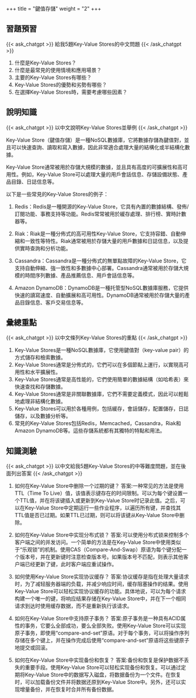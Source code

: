 +++
title = "鍵值存儲"
weight = "2"
+++
## 習題預習
{{< ask_chatgpt >}}
給我5題Key-Value Stores的中文問題
{{< /ask_chatgpt >}}



1. 什麼是Key-Value Stores？ 
2. 什麼是最常見的使用情境和應用場景？ 
3. 主要的Key-Value Stores有哪些？ 
4. Key-Value Stores的優勢和劣勢有哪些？ 
5. 在選擇Key-Value Stores時，需要考慮哪些因素？   

## 說明知識
{{< ask_chatgpt >}}
以中文說明Key-Value Stores並舉例
{{< /ask_chatgpt >}}



Key-Value Store（鍵值存儲）是一種NoSQL數據庫，它將數據存儲為鍵值對，並且可以快速查詢、讀取和寫入數據，因此非常適合處理大量的結構化或半結構化數據。

Key-Value Store通常被用於存儲大規模的數據，並且具有高度的可擴展性和高可用性。例如，Key-Value Store可以處理大量的用戶會話信息、存儲設備狀態、產品目錄、日誌信息等。

以下是一些常見的Key-Value Stores的例子：

1. Redis：Redis是一種開源的Key-Value Store，它具有內置的數據結構、發佈/訂閱功能、事務支持等功能。Redis常常被用於緩存處理、排行榜、實時計數器等。

2. Riak：Riak是一種分佈式的高可用性Key-Value Store，它支持容錯、自動伸縮和一致性等特性。Riak通常被用於存儲大量的用戶數據和日誌信息，以及提供實時查詢和分析功能。

3. Cassandra：Cassandra是一種分佈式的無單點故障的Key-Value Store，它支持自動伸縮、強一致性和多數據中心部署。Cassandra通常被用於存儲大規模的時間序列數據、產品推薦信息、用戶會話信息等。

4. Amazon DynamoDB：DynamoDB是一種托管型NoSQL數據庫服務，它提供快速的讀寫速度、自動擴展和高可用性。DynamoDB通常被用於存儲大量的產品目錄信息、客戶交易信息等。   

## 彙總重點
{{< ask_chatgpt >}}
以中文條列Key-Value Stores的重點
{{< /ask_chatgpt >}}



1. Key-Value Stores是一種NoSQL數據庫，它使用鍵值對（key-value pair）的方式儲存和檢索數據。
2. Key-Value Stores通常是分佈式的，它們可以在多個節點上運行，以實現高可用性和水平擴展性。
3. Key-Value Stores通常是高性能的，它們使用簡單的數據結構（如哈希表）來快速查找和存儲數據。
4. Key-Value Stores通常是非關聯數據庫，它們不需要定義模式，因此可以輕鬆地處理非結構化數據。
5. Key-Value Stores可以用於各種用例，包括緩存，會話儲存，配置儲存，日誌儲存，以及數據分析等。
6. 常見的Key-Value Stores包括Redis，Memcached，Cassandra，Riak和Amazon DynamoDB等。這些存儲系統都有其獨特的特點和用法。   

## 知識測驗
{{< ask_chatgpt >}}
以中文給我5題Key-Value Stores的中等難度問題，並在後面列出答案
{{< /ask_chatgpt >}}



1. 如何在Key-Value Store中删除一个过期的键？
答案:一种常见的方法是使用TTL（Time To Live）值，该值表示键存在的时间限制。可以为每个键设置一个TTL值，并在将该键插入或更新到Key-Value Store时记录此值。之后，可以在Key-Value Store中定期运行一些作业程序，以遍历所有键，并查找其TTL值是否已过期。如果TTL已过期，则可以将该键从Key-Value Store中删除。

2. 如何在Key-Value Store中实现分布式锁？
答案:可以使用分布式锁来控制多个客户端之间的并发访问。一个简单的方法是在Key-Value Store中使用类似于“乐观锁”的机制。使用CAS（Compare-And-Swap）原语为每个键分配一个版本号，并在更新键时注意检查版本号。如果版本号不匹配，则表示其他客户端已经更新了键，此时客户端应重试操作。

3. 如何使用Key-Value Store实现协议缓存？
答案:协议缓存是指在处理大量请求时，为了减轻服务器端的负载，并减少响应时间，缓存阻塞操作的结果。使用Key-Value Store可以轻松实现协议缓存的功能。具体地说，可以为每个请求构建一个唯一的键，将响应结果存储在Key-Value Store中，并在下一个相同请求到达时使用缓存数据，而不是重新执行该请求。

4. 如何在Key-Value Store中支持原子事务？
答案:原子事务是一种具有ACID属性的事务，它要么全部成功，要么全部失败。使用Key-Value Store可以实现原子事务，即使用“compare-and-set”原语。对于每个事务，可以将操作序列存储在多个键上，并在操作完成后使用“compare-and-set”原语将这些键原子地提交或回滚。

5. 如何在Key-Value Store中实现备份和恢复？
答案:备份和恢复是保护数据不丢失的重要手段。使用Key-Value Store可以轻松实现备份和恢复。可以通过定期将Key-Value Store中的数据写入磁盘，将数据备份为一个文件。在恢复时，可以加载备份文件并将数据还原到Key-Value Store中。另外，还可以实现增量备份，并在恢复时合并所有备份数据。   

